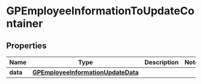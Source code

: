

# GPEmployeeInformationToUpdateContainer


## Properties

| Name | Type | Description | Notes |
|------------ | ------------- | ------------- | -------------|
|**data** | [**GPEmployeeInformationUpdateData**](GPEmployeeInformationUpdateData.md) |  |  |



